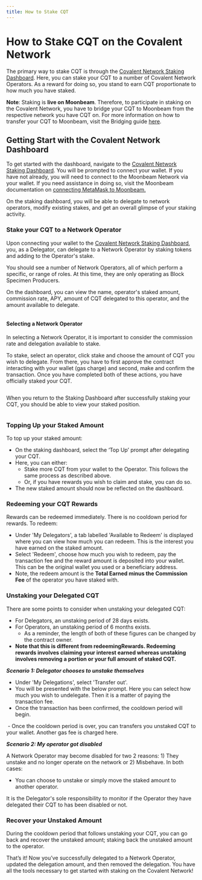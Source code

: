```yaml
---
title: How to Stake CQT
---
```


# How to Stake CQT on the Covalent Network

The primary way to stake CQT is through the [Covalent Network Staking Dashboard](https://www.covalenthq.com/dashboard/#/stake/single-sided/). Here, you can stake your CQT to a number of Covalent Network Operators. As a reward for doing so, you stand to earn CQT proportionate to how much you have staked.

**Note**: Staking is **live on Moonbeam**. Therefore, to participate in staking on the Covalent Network, you have to bridge your CQT to Moonbeam from the respective network you have CQT on. For more information on how to transfer your CQT to Moonbeam, visit the Bridging guide [here](https://www.covalenthq.com/docs/network/covalent-query-token/bridge/).

## Getting Start with the Covalent Network Dashboard

To get started with the dashboard, navigate to the [Covalent Network Staking Dashboard](https://www.covalenthq.com/dashboard/#/stake/single-sided/). You will be prompted to connect your wallet. If you have not already, you will need to connect to the Moonbeam Network via your wallet. If you need assistance in doing so, visit the Moonbeam documentation on [connecting MetaMask to Moonbeam.](https://docs.moonbeam.network/builders/get-started/moonbeam/#connect-metamask)

On the staking dashboard, you will be able to delegate to network operators, modify existing stakes, and get an overall glimpse of your staking activity.

### Stake your CQT to a Network Operator

Upon connecting your wallet to the [Covalent Network Staking Dashboard](https://www.covalenthq.com/dashboard/#/stake/single-sided/), you, as a Delegator, can delegate to a Network Operator by staking tokens and adding to the Operator's stake.

You should see a number of Network Operators, all of which perform a specific, or range of roles. At this time, they are only operating as Block Specimen Producers.

On the dashboard, you can view the name, operator's staked amount, commission rate, APY, amount of CQT delegated to this operator, and the amount available to delegate.

<IMAGE>

#### Selecting a Network Operator

In selecting a Network Operator, it is important to consider the commission rate and delegation available to stake.

To stake, select an operator, click stake and choose the amount of CQT you wish to delegate.  From there, you have to first approve the contract interacting with your wallet (gas charge) and second, make and confirm the transaction. Once you have completed both of these actions, you have officially staked your CQT.

<image>

When you return to the Staking Dashboard after successfully staking your CQT, you should be able to view your staked position.

<image>

### Topping Up your Staked Amount

To top up your staked amount:

- On the staking dashboard, select the ‘Top Up’ prompt after delegating your CQT.
- Here, you can either:
    - Stake more CQT from your wallet to the Operator. This follows the same process as described above.
    - Or, if you have rewards you wish to claim and stake, you can do so.
- The new staked amount should now be reflected on the dashboard.

### Redeeming your CQT Rewards

Rewards can be redeemed immediately. There is no cooldown period for rewards. To redeem:

- Under 'My Delegators', a tab labelled 'Available to Redeem' is displayed where you can view how much you can redeem. This is the interest you have earned on the staked amount.
- Select 'Redeem', choose how much you wish to redeem, pay the transaction fee and the reward amount is deposited into your wallet. This can be the original wallet you used or a beneficiary address.
- Note, the redeem amount is the **Total Earned minus the Commission Fee** of the operator you have staked with.

### Unstaking your Delegated CQT

There are some points to consider when unstaking your delegated CQT:

- For Delegators, an unstaking period of 28 days exists.
- For Operators, an unstaking period of 6 months exists.
    - As a reminder, the length of both of these figures can be changed by the contract owner.
- **Note that this is different from redeemingRewards. Redeeming rewards involves claiming your interest earned whereas unstaking involves removing a portion or your full amount of staked CQT.**

***Scenario 1: Delegator chooses to unstake themselves***

- Under 'My Delegations', select 'Transfer out'.
- You will be presented with the below prompt. Here you can select how much you wish to undelegate. Then it is a matter of paying the transaction fee.
- Once the transaction has been confirmed, the cooldown period will begin.
<image>
- Once the cooldown period is over, you can transfers you unstaked CQT to your wallet. Another gas fee is charged here.

***Scenario 2: My operator got disabled***

A Network Operator may become disabled for two 2 reasons: 1) They unstake and no longer operate on the network or 2) Misbehave. In both cases:

- You can choose to unstake or simply move the staked amount to another operator.

It is the Delegator's sole responsibility to monitor if the Operator they have delegated their CQT to has been disabled or not.

### Recover your Unstaked Amount

During the cooldown period that follows unstaking your CQT, you can go back and recover the unstaked amount; staking back the unstaked amount to the operator.

That’s it! Now you’ve successfully delegated to a Network Operator, updated the delegation amount, and then removed the delegation. You have all the tools necessary to get started with staking on the Covalent Network!
